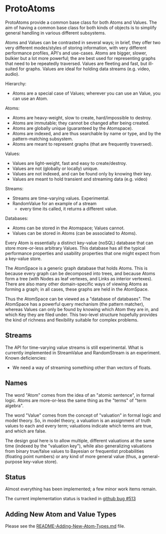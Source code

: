 
ProtoAtoms
==========
ProtoAtoms provide a common base class for both Atoms and Values.
The aim of having a common base class for both kinds of objects is to
simplify general handling in various different subsystems.

Atoms and Values can be contrasted in several ways; in brief, they
offer two very different modes/styles of storing information, with
very different performance profiles, API's and use-cases. Atoms
are bigger, slower, bulkier but a lot more powerful; the are best
used for representing graphs that need to be repeatedly traversed.
Values are fleeting and fast, but ill-suited for graphs. Values are
ideal for holding data streams (e.g. video, audio).

Hierarchy:
* Atoms are a special case of Values; wherever you can use an Value,
  you can use an Atom.

Atoms:
* Atoms are heavy-weight, slow to create, hard/impossible to destroy.
* Atoms are immutable; they cannot be changed after being created.
* Atoms are globally unique (guaranteed by the Atomspace).
* Atoms are indexed, and are thus searchable by name or type, and by
  the pattern-matching subsystem.
* Atoms are meant to represent graphs (that are frequently traversed).

Values:
* Values are light-weight, fast and easy to create/destroy.
* Values are not (globally or locally) unique.
* Values are not indexed, and can be found only by knowing their key.
* Values are meant to hold transient and streaming data (e.g. video)

Streams:
* Streams are time-varying values. Experimental.
* RandomValue for an example of a stream
  - every time its called, it returns a different value.

Databases:
* Atoms can be stored in the Atomspace; Values cannot.
* Values can be stored in Atoms (can be associated to Atoms).

Every Atom is essentially a distinct key-value (noSQL) database that
can store more-or-less arbitrary Values. This database has all the
typical performance properties and usability properties that one might
expect from a key-value store.

The AtomSpace is a generic graph database that holds Atoms. This is
because every graph can be decomposed into trees, and because Atoms
form a tree (with Nodes as leaf vertexes, and Links as interior
vertexes). There are also many other domain-specific ways of viewing
Atoms as forming a graph; in all cases, these graphs are held in the
AtomSpace.

Thus the AtomSpace can be viewed as a "database of databases". The
AtomSpace has a powerful query mechanism (the pattern matcher), whereas
Values can only be found by knowing which Atom they are in, and which
Key they are filed under. This two-level structure hopefully provides
the kind of richness and flexibility suitable for complex problems.

Streams
-------
The API for time-varying value streams is still experimental. What is
currently implemented in StreamValue and RandomStream is an experiment.
Known deficiencies:
* We need a way of streaming something other than vectors of floats.

Names
-----
The word "Atom" comes from the idea of an "atomic sentence", in formal
logic.  Atoms are more-or-less the same thing as the "terms" of "term
algebra".

The word "Value" comes from the concept of "valuation" in formal logic
and model theory. So, in model theory, a valuation is an assignment of
truth values to each and every term; valuations indicate which terms are
true, and which are false.

The design goal here is to allow multiple, different valuations at the
same time (indexed by the "valuation key"), while also generalizing
valuations from binary true/false values to Bayesian or frequentist
probabilities (floating point numbers) or any kind of more general value
(thus, a general-purpose key-value store).

Status
------
Almost everything has been implemented; a few minor work items remain.

The current implementation status is tracked in
[github bug #513](https://github.com/opencog/atomspace/issues/513)

Adding New Atom and Value Types
-------------------------------
Please see the
[README-Adding-New-Atom-Types.md](README-Adding-New-Atom-Types.md) file.


